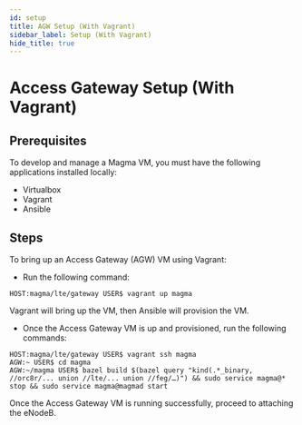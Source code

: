 ```yaml
---
id: setup
title: AGW Setup (With Vagrant)
sidebar_label: Setup (With Vagrant)
hide_title: true
---
```


# Access Gateway Setup (With Vagrant)

## Prerequisites

To develop and manage a Magma VM, you must have the following applications installed locally:

- Virtualbox
- Vagrant
- Ansible

## Steps

To bring up an Access Gateway (AGW) VM using Vagrant:

- Run the following command:

``HOST:magma/lte/gateway USER$ vagrant up magma``

Vagrant will bring up the VM, then Ansible will provision the VM.

- Once the Access Gateway VM is up and provisioned, run the following commands:

```text
HOST:magma/lte/gateway USER$ vagrant ssh magma
AGW:~ USER$ cd magma
AGW:~/magma USER$ bazel build $(bazel query "kind(.*_binary, //orc8r/... union //lte/... union //feg/…)") && sudo service magma@* stop && sudo service magma@magmad start
```

Once the Access Gateway VM is running successfully, proceed to attaching the eNodeB.
